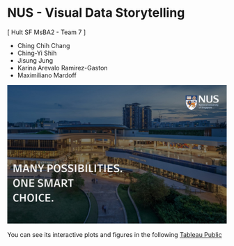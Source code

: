 # NUS - Visual Data Storytelling

[ Hult SF MsBA2 - Team 7 ]
- Ching Chih Chang
- Ching-Yi Shih
- Jisung Jung
- Karina Arevalo Ramirez-Gaston
- Maximiliano Mardoff


![](images/NUS-visual-data-storytelling.jpg)

You can see its interactive plots and figures in the following [Tableau Public](https://public.tableau.com/views/Team7-VisualDataStorytelling2_16192431166070/Story?:language=en-US&:display_count=n&:origin=viz_share_link)
